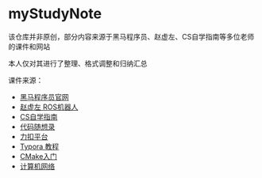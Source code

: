 # myStudyNote

该仓库并非原创，部分内容来源于黑马程序员、赵虚左、CS自学指南等多位老师的课件和网站

本人仅对其进行了整理、格式调整和归纳汇总



课件来源：

* [黑马程序员官网](https://www.itheima.com/)
* [赵虚左 ROS机器人](http://www.autolabor.com.cn/book/ROSTutorials/)
* [CS自学指南](https://csdiy.wiki/)
* [代码随想录](https://www.programmercarl.com/)
* [力扣平台](https://leetcode.cn/leetbook/)
* [Typora 教程](https://www.bilibili.com/video/BV1h84y1Y7nn/?spm_id_from=333.337.search-card.all.click)
* [CMake入门](https://www.bilibili.com/video/BV1nU4y1B7mJ/?spm_id_from=333.337.search-card.all.click&vd_source=f92bd93291bd6c503ee889a4e9290964)
* [计算机网络](https://www.xueyinonline.com/detail/214389254)